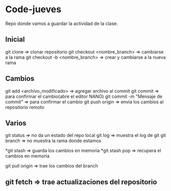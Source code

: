 # Code-jueves

Repo donde vamos a guardar la actividad de la clase.
## Inicial
git clone <uri> => clonar repositorio
git checkout <nombre_branch> => cambiarse a la rama
git checkout -b <nombre_branch> => crear y cambiarse a la nueva rama

## Cambios
git add <archivo_modificado> => agregar archivo al commit
git commit => para confirmar el cambio(abre el editor NANO)
git commit -m "Mensaje de commit" => para confirmar el cambio
git push origin <branch> => envia los cambios al repositorio remoto

## Varios
git status => no da un estado del repo local
git log => muestra el log de git
git branch => no muestra la rama donde estamos

*git stash => guarda los cambios en memoria
*git stash pop => recupera el cambios en memoria

git pull origin <branch> => trae los cambios del branch

git fetch => trae actualizaciones del repositorio
------------------------------------------------------
